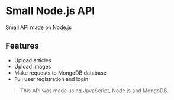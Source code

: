 # Small Node.js API

Small API made on Node.js

## Features

- Upload articles
- Upload images
- Make requests to MongoDB database
- Full user registration and login

> This API was made using JavaScript, Node.js and MongoDB.
